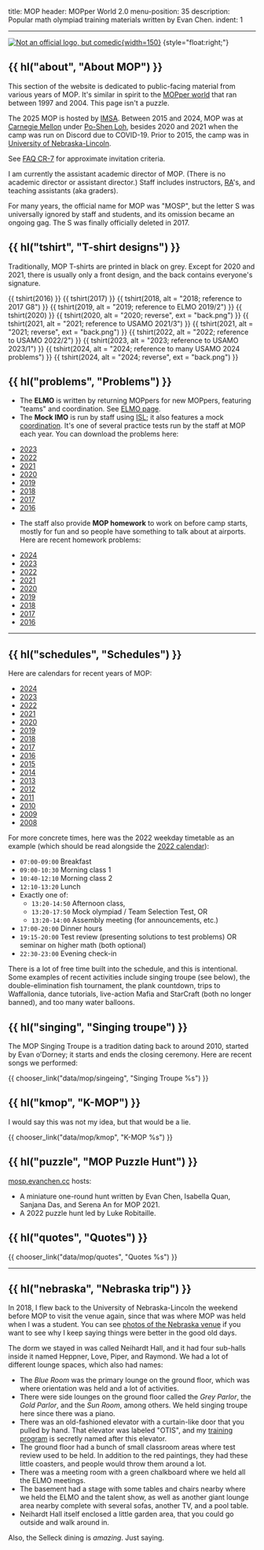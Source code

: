 title: MOP
header: MOPper World 2.0
menu-position: 35
description: Popular math olympiad training materials written by Evan Chen.
indent: 1

---

[![Not an official logo, but comedic](static/mop/abcde.png){width=150}](static/mop/abcde.png)
{style="float:right;"}

## {{ hl("about", "About MOP") }}

This section of the website is dedicated to public-facing
material from various years of MOP.
It's similar in spirit to the [MOPper world](http://moppers.kaseorg.com/)
that ran between 1997 and 2004.
This page isn't a puzzle.

The 2025 MOP is hosted by [IMSA](https://imsa.edu).
Between 2015 and 2024, MOP was at [Carnegie Mellon](https://cmu.edu)
under [Po-Shen Loh](https://www.poshenloh.com/),
besides 2020 and 2021 when the camp was run on Discord due to COVID-19.
Prior to 2015, the camp was in [University of Nebraska-Lincoln](https://unl.edu).

See [FAQ CR-7](https://web.evanchen.cc/faq-rules.html#CR-7)
for approximate invitation criteria.

I am currently the assistant academic director of MOP.
(There is no academic director or assistant director.)
Staff includes instructors, [RA][ra]'s, and teaching assistants (aka graders).

[ra]: https://en.wikipedia.org/wiki/Resident_assistant

For many years, the official name for MOP was "MOSP",
but the letter S was universally ignored by staff and students,
and its omission became an ongoing gag.
The S was finally officially deleted in 2017.

## {{ hl("tshirt", "T-shirt designs") }}

Traditionally, MOP T-shirts are printed in black on grey.
Except for 2020 and 2021, there is usually only a front design,
and the back contains everyone's signature.

{{ tshirt(2016) }}
{{ tshirt(2017) }}
{{ tshirt(2018, alt = "2018; reference to 2017 G8") }}
{{ tshirt(2019, alt = "2019; reference to ELMO 2019/2") }}
{{ tshirt(2020) }}
{{ tshirt(2020, alt = "2020; reverse", ext = "back.png") }}
{{ tshirt(2021, alt = "2021; reference to USAMO 2021/3") }}
{{ tshirt(2021, alt = "2021; reverse", ext = "back.png") }}
{{ tshirt(2022, alt = "2022; reference to USAMO 2022/2") }}
{{ tshirt(2023, alt = "2023; reference to USAMO 2023/1") }}
{{ tshirt(2024, alt = "2024; reference to many USAMO 2024 problems") }}
{{ tshirt(2024, alt = "2024; reverse", ext = "back.png") }}

## {{ hl("problems", "Problems") }}

- The **ELMO** is written by returning MOPpers for new MOPpers,
  featuring "teams" and coordination.
  See [ELMO page](https://web.evanchen.cc/elmo/general.html).
- The **Mock IMO** is run by staff using [ISL](faq-rules.html#CR-11);
  it also features a mock
  [coordination](https://web.evanchen.cc/faq-rules.html#CR-10).
  It's one of several practice tests run by the staff at MOP each year.
  You can download the problems here:

<div class="chooser list-chooser" markdown="block">

- [2023](static/mop/mockimo/2023.pdf)
- [2022](static/mop/mockimo/2022.pdf)
- [2021](static/mop/mockimo/2021.pdf)
- [2020](static/mop/mockimo/2020.pdf)
- [2019](static/mop/mockimo/2019.pdf)
- [2018](static/mop/mockimo/2018.pdf)
- [2017](static/mop/mockimo/2017.pdf)
- [2016](static/mop/mockimo/2016.pdf)

</div>

- The staff also provide **MOP homework** to work on before camp starts,
  mostly for fun and so people have something to talk about at airports.
  Here are recent homework problems:

<div class="chooser list-chooser" markdown="block">

- [2024](static/mop/homework/MOP2024HW.pdf)
- [2023](static/mop/homework/MOP2023HW.pdf)
- [2022](static/mop/homework/MOP2022HW.pdf)
- [2021](static/mop/homework/MOP2021HW.pdf)
- [2020](static/mop/homework/MOP2020HW.pdf)
- [2019](static/mop/homework/MOP2019HW.pdf)
- [2018](static/mop/homework/MOP2018HW.pdf)
- [2017](static/mop/homework/MOP2017HW.pdf)
- [2016](static/mop/homework/MOP2016HW.pdf)

</div>

---

## {{ hl("schedules", "Schedules") }}

Here are calendars for recent years of MOP:

<div class="chooser list-chooser" markdown="block">

- [2024](static/mop/schedules/2024.pdf)
- [2023](static/mop/schedules/2023.pdf)
- [2022](static/mop/schedules/2022.pdf)
- [2021](static/mop/schedules/2021.pdf)
- [2020](static/mop/schedules/2020.pdf)
- [2019](static/mop/schedules/2019.pdf)
- [2018](static/mop/schedules/2018.pdf)
- [2017](static/mop/schedules/2017.pdf)
- [2016](static/mop/schedules/2016.pdf)
- [2015](static/mop/schedules/2015.pdf)
- [2014](static/mop/schedules/2014.pdf)
- [2013](static/mop/schedules/2013.pdf)
- [2012](static/mop/schedules/2012.pdf)
- [2011](static/mop/schedules/2011.pdf)
- [2010](static/mop/schedules/2010.pdf)
- [2009](static/mop/schedules/2009.pdf)
- [2008](static/mop/schedules/2008.pdf)

</div>

For more concrete times, here was the 2022 weekday timetable as an example
(which should be read alongside the
[2022 calendar](static/mop/schedules/2022.pdf)):

- `07:00-09:00` Breakfast
- `09:00-10:30` Morning class 1
- `10:40-12:10` Morning class 2
- `12:10-13:20` Lunch
- Exactly one of:
  - `13:20-14:50` Afternoon class,
  - `13:20-17:50` Mock olympiad / Team Selection Test, OR
  - `13:20-14:00` Assembly meeting (for announcements, etc.)
- `17:00-20:00` Dinner hours
- `19:15-20:00` Test review (presenting solutions to test problems)
  OR seminar on higher math (both optional)
- `22:30-23:00` Evening check-in

There is a lot of free time built into the schedule, and this is intentional.
Some examples of recent activities include singing troupe (see below),
the double-elimination fish tournament, the plank countdown,
trips to Waffallonia, dance tutorials,
live-action Mafia and StarCraft (both no longer banned),
and too many water balloons.

## {{ hl("singing", "Singing troupe") }}

The MOP Singing Troupe is a tradition dating back to around 2010,
started by Evan o'Dorney; it starts and ends the closing ceremony.
Here are recent songs we performed:

{{ chooser_link("data/mop/singeing", "Singing Troupe %s") }}

## {{ hl("kmop", "K-MOP") }}

I would say this was not my idea, but that would be a lie.

{{ chooser_link("data/mop/kmop", "K-MOP %s") }}

## {{ hl("puzzle", "MOP Puzzle Hunt") }}

[mosp.evanchen.cc](https://mosp.evanchen.cc) hosts:

- A miniature one-round hunt written by
  Evan Chen, Isabella Quan, Sanjana Das, and Serena An for MOP 2021.
- A 2022 puzzle hunt led by Luke Robitaille.

## {{ hl("quotes", "Quotes") }}

{{ chooser_link("data/mop/quotes", "Quotes %s") }}

---

## {{ hl("nebraska", "Nebraska trip") }}

In 2018, I flew back to the University of Nebraska-Lincoln the weekend
before MOP to visit the venue again, since that was where MOP was
held when I was a student. You can see
[photos of the Nebraska venue](https://photos.app.goo.gl/q8u2mzmPhse5xCZY7)
if you want to see why I keep saying things were better in the good old days.

The dorm we stayed in was called Neihardt Hall,
and it had four sub-halls inside it named Heppner, Love, Piper, and Raymond.
We had a lot of different lounge spaces, which also had names:

- The _Blue Room_ was the primary lounge on the ground floor,
  which was where orientation was held and a lot of activities.
- There were side lounges on the ground floor called the _Grey Parlor_,
  the _Gold Parlor_, and the _Sun Room_, among others.
  We held singing troupe here since there was a piano.
- There was an old-fashioned elevator with a curtain-like door that you
  pulled by hand. That elevator was labeled "OTIS", and my
  [training program](otis.html) is secretly named after this elevator.
- The ground floor had a bunch of small classroom areas where test review
  used to be held. In addition to the red paintings,
  they had these little coasters, and people would throw them around a lot.
- There was a meeting room with a green chalkboard
  where we held all the ELMO meetings.
- The basement had a stage with some tables and chairs nearby where we held
  the ELMO and the talent show, as well as another giant lounge area nearby
  complete with several sofas, another TV, and a pool table.
- Neihardt Hall itself enclosed a little garden area,
  that you could go outside and walk around in.

Also, the Selleck dining is _amazing_. Just saying.

<script type="text/javascript">
$(() => {
  $('.list-chooser a').attr('target', '_blank');
  $('.empty-chooser').html('<ul></ul>');
  $(".hidden").each((index, el) => {
    const heading = $(el).attr('data-header');
    const h3 = $(`<h3>${heading}</h3>`);
    const close = $(`<button type="button" class="close"
    data-dismiss="alert" aria-label="Close">
    <span aria-hidden="true">&times;</span>
    </button>`);
    h3.append(close);
    close.on('click', () => { $(el).hide(); });
    $(el).prepend(h3);
    const year = $(el).attr('data-year');
    const link = $(`<li><a href="javascript:void(0);">${year}</a></li>`);
    const ambient = $(el).prevAll('.empty-chooser').first().find('ul');
    ambient.append(link);
    link.on('click', () => { $('.hidden').hide(); $(el).show(); });
  });
});
</script>
